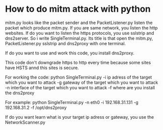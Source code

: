 # How to do mitm attack with python
mitm.py looks like the packet sender and the PacketListener.py listen the packet which produce mitm.py. If you are same network, you listen the http websites. If do you want to listen the https protocols, you use sslstrip and dns2server. So i write SingleTerminal.py. Its title is that open the mitm.py, PacketListener.py sslstrip and dns2proxy with one terminal.

If do you want to use and work this code, you install dns2proxy.

This code don't downgrade https to http every time because some sites have HSTS annd this sites is secure.

For working the code: python SingleTerminal.py -i ip adress of the target which you want to attack -g gateway of the target which you want to attack -n  interface of the target which you want to attack -f where are you install the dns2proxy

For example: python SingleTerminal.py -n eth0 -i 192.168.31.131 -g 192.168.31.2 -f /opt/dns2proxy

If do you want learn what is your target ip adress or gateway, you use the NetworkScanner.py
